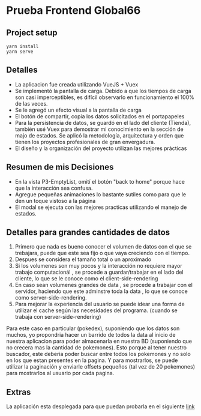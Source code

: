 # Prueba Frontend Global66

## Project setup
```
yarn install
yarn serve
```
## Detalles 
* La aplicacion fue creada utilizando VueJS + Vuex
* Se implementó la pantalla de carga. Debido a que los tiempos de carga son casi imperceptibles, es difícil observarlo en funcionamiento el 100% de las veces.
* Se le agregó un efecto visual a la pantalla de carga
* El botón de compartir, copia los datos solicitados en el portapapeles
* Para la persistencia de datos, se guardó en el lado del cliente (Tienda), también usé Vuex para demostrar mi conocimiento en la sección de majo de estados. Se aplicó la metodología, arquitectura y orden que tienen los proyectos profesionales de gran envergadura.
* El diseño y la organización del proyecto utilizan las mejores prácticas
## Resumen de mis Decisiones
* En la vista P3-EmptyList, omití el botón "back to home" porque hace que la interacción sea confusa.
* Agregue pequeñas  animaciones lo bastante sutiles como para que le den un toque vistoso a la página
* El modal se ejecuta con las mejores practicas utilizando el manejo de estados.
## Detalles para grandes cantidades de datos
1. Primero que nada es bueno conocer el volumen de datos con el que se trebajara, puede que este sea fijo o que vaya creciendo con el tiempo. 
2. Despues se considera el tamaño total o un aproximado
3. Si los volumenes son muy pocos y la interacción no requiere mayor trabajo computacionál , se procede a guardar/trabajar en el lado del cliente, lo que se le conoce como el client-side-rendering
4. En caso sean volumenes grandes de data , se procede a trabajar con el servidor, haciendo que este adminstre toda la data , lo que se conoce como server-side-rendering.
5. Para mejorar la experiencia del usuario se puede idear una forma de utilizar el cache según las necesidades del programa. (cuando se trabaja con server-side-rendering)

Para este caso en particular  (pokedex), suponiendo que los datos son muchos, yo propondria hacer un barrido de todos la data al inicio de nuestra aplicacion para poder almacenarla en nuestra BD (suponiendo  que no crecera mas la cantidad de pokemones). Esto porque al tener nuestro buscador, este deberia poder buscar entre todos los pokemones y no solo en los que estan presentes en la pagina.
Y para mostrarlos, se puede utilizar la paginación y enviarle offsets pequeños (tal vez de 20 pokemones) para mostrarlos al usuario por cada pagina.

## Extras
La aplicación esta desplegada para que puedan probarla en el siguiente [link](https://pokedex-global66.herokuapp.com)

